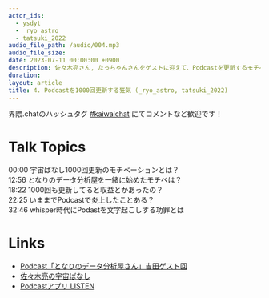 ```yaml
---
actor_ids:
  - ysdyt
  - _ryo_astro
  - tatsuki_2022
audio_file_path: /audio/004.mp3
audio_file_size:
date: 2023-07-11 00:00:00 +0900
description: 佐々木亮さん, たっちゃんさんをゲストに迎えて、Podcastを更新するモチベ, 収益, 音声メディア炎上, 音声文字起こしの功罪 などについて話しました。
duration:
layout: article
title: 4. Podcastを1000回更新する狂気 (_ryo_astro, tatsuki_2022)
---
```


界隈.chatのハッシュタグ [#kaiwaichat](https://twitter.com/search?q=%23kaiwaichat&src=typed_query&f=live) にてコメントなど歓迎です！

# Talk Topics
00:00 宇宙ばなし1000回更新のモチベーションとは？  
12:56 となりのデータ分析屋を一緒に始めたモチベは？  
18:22 1000回も更新してると収益とかあったの？  
22:25 いままでPodcastで炎上したことある？  
32:46 whisper時代にPodastを文字起こしする功罪とは  

# Links
- [Podcast「となりのデータ分析屋さん」吉田ゲスト回](https://open.spotify.com/episode/7vX7he7IdI3k3PqIaO3DKx)
- [佐々木亮の宇宙ばなし](https://podcasts.apple.com/jp/podcast/%E4%BD%90%E3%80%85%E6%9C%A8%E4%BA%AE%E3%81%AE%E5%AE%87%E5%AE%99%E3%81%B0%E3%81%AA%E3%81%97/id1530818711)
- [Podcastアプリ LISTEN](https://listen.style/)
